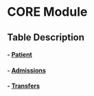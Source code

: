 # CORE Module


## Table Description

#### - [Patient](https://github.com/catarina-moreira/mimic-study/blob/main/MIMIC_Data_Description/CORE/CORE_patient.md#detailed-description)
#### - [Admissions](https://github.com/catarina-moreira/mimic-study/blob/main/MIMIC_Data_Description/CORE/CORE_admissions.md#detailed-description)
#### - [Transfers](https://github.com/catarina-moreira/mimic-study/blob/main/MIMIC_Data_Description/CORE/CORE_.md#detailed-description#detailed-description)


